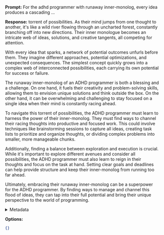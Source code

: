 **Prompt:**
For the adhd programmer with runaway inner-monolog, every idea produces a cascading ...

**Response:**
torrent of possibilities. As their mind jumps from one thought to another, it's like a wild river flowing through an uncharted forest, constantly branching off into new directions. Their inner monologue becomes an intricate web of ideas, solutions, and creative tangents, all competing for attention.

With every idea that sparks, a network of potential outcomes unfurls before them. They imagine different approaches, potential optimizations, and unexpected consequences. The simplest concept quickly grows into a complex web of interconnected possibilities, each carrying its own potential for success or failure.

The runaway inner-monolog of an ADHD programmer is both a blessing and a challenge. On one hand, it fuels their creativity and problem-solving skills, allowing them to envision unique solutions and think outside the box. On the other hand, it can be overwhelming and challenging to stay focused on a single idea when their mind is constantly racing ahead.

To navigate this torrent of possibilities, the ADHD programmer must learn to harness the power of their inner-monolog. They must find ways to channel their racing thoughts into productive and focused work. This could involve techniques like brainstorming sessions to capture all ideas, creating task lists to prioritize and organize thoughts, or dividing complex problems into smaller, more manageable chunks.

Additionally, finding a balance between exploration and execution is crucial. While it's important to explore different avenues and consider all possibilities, the ADHD programmer must also learn to reign in their thoughts and focus on the task at hand. Setting clear goals and deadlines can help provide structure and keep their inner-monolog from running too far ahead.

Ultimately, embracing their runaway inner-monolog can be a superpower for the ADHD programmer. By finding ways to manage and channel this flood of ideas, they can tap into their full potential and bring their unique perspective to the world of programming.

<details><summary>Metadata</summary>

- Duration: 14909 ms
- Datetime: 2023-09-04T10:46:28.852965
- Model: gpt-3.5-turbo-0613

</details>

**Options:**
```json
{}
```

